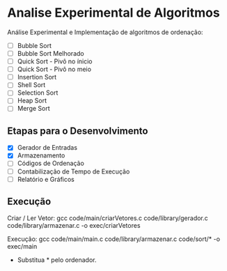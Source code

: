 # Analise Experimental de Algoritmos

Análise Experimental e Implementação de algoritmos de ordenação:

- [ ] Bubble Sort
- [ ] Bubble Sort Melhorado
- [ ] Quick Sort - Pivô no ínicio
- [ ] Quick Sort - Pivô no meio
- [ ] Insertion Sort
- [ ] Shell Sort
- [ ] Selection Sort
- [ ] Heap Sort
- [ ] Merge Sort

## Etapas para o Desenvolvimento

- [x] Gerador de Entradas
- [x] Armazenamento
- [ ] Códigos de Ordenação
- [ ] Contabilização de Tempo de Execução
- [ ] Relatório e Gráficos

## Execução

Criar / Ler Vetor: gcc code/main/criarVetores.c code/library/gerador.c code/library/armazenar.c -o exec/criarVetores

Execução: gcc code/main/main.c code/library/armazenar.c code/sort/* -o exec/main

- Substitua * pelo ordenador.
